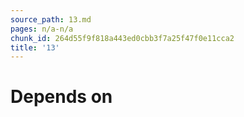 ```yaml
---
source_path: 13.md
pages: n/a-n/a
chunk_id: 264d55f9f818a443ed0cbb3f7a25f47f0e11cca2
title: '13'
---
```

# Depends on
